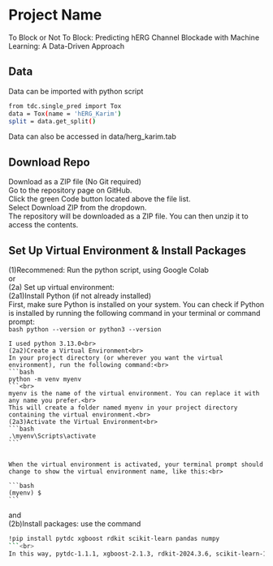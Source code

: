 # Project Name
To Block or Not To Block:
Predicting hERG Channel Blockade with Machine Learning: A Data-Driven Approach


## Data
Data can be imported with python script
```bash
from tdc.single_pred import Tox
data = Tox(name = 'hERG_Karim')
split = data.get_split()
```
Data can also be accessed in data/herg_karim.tab

## Download Repo
Download as a ZIP file (No Git required)<br>
Go to the repository page on GitHub.<br>
Click the green Code button located above the file list.<br>
Select Download ZIP from the dropdown.<br>
The repository will be downloaded as a ZIP file. You can then unzip it to access the contents.<br>

## Set Up Virtual Environment & Install Packages
(1)Recommened: Run the python script, using Google Colab<br>
or<br>
(2a) Set up virtual environment: <br>
    (2a1)Install Python (if not already installed)<br>
    First, make sure Python is installed on your system. You can check if Python is installed by running the following command in your terminal or command prompt:<br>
    ```bash
    python --version
    or
    python3 --version
    ```
    
    I used python 3.13.0<br>
    (2a2)Create a Virtual Environment<br>
    In your project directory (or wherever you want the virtual environment), run the following command:<br>
    ```bash
    python -m venv myenv
    ```<br>
    myenv is the name of the virtual environment. You can replace it with any name you prefer.<br>
    This will create a folder named myenv in your project directory containing the virtual environment.<br>
    (2a3)Activate the Virtual Environment<br>
    ```bash
    .\myenv\Scripts\activate
    ```

    
    When the virtual environment is activated, your terminal prompt should change to show the virtual environment name, like this:<br>
    
    ```bash
    (myenv) $
    ```



    
and<br>
(2b)Install packages: use the command<br>
```bash
!pip install pytdc xgboost rdkit scikit-learn pandas numpy
```<br>
In this way, pytdc-1.1.1, xgboost-2.1.3, rdkit-2024.3.6, scikit-learn-1.5.2, pandas-2.2.2, and numpy-1.26.4 are installed.<br>

